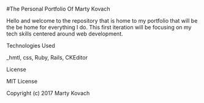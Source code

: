 #The Personal Portfolio Of Marty Kovach

Hello and welcome to the repository that is home to my portfolio that will be the be home for everything I do.
This first iteration will be focusing on my tech skills centered around web development.


Technologies Used

_hmtl, css, Ruby, Rails, CKEditor

License

MIT License

Copyright (c) 2017 Marty Kovach
